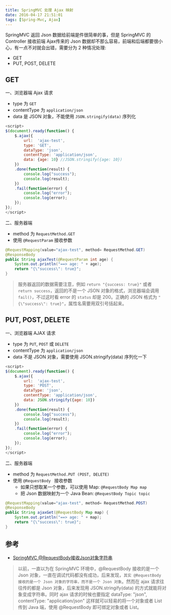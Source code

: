 ```yaml
---
title: SpringMVC 处理 Ajax 映射
date: 2016-04-17 21:51:01
tags: [Spring-Mvc, Ajax]
---
```


SpringMVC 返回 Json 数据给前端是件很简单的事，但是 SpringMVC 的 Controller 接收前端 Ajax传来的 Json 数据却不那么容易，前端和后端都要很小心，有一点不对就会出错，需要分为 2 种情况处理:

* GET
* PUT, POST, DELETE

<!--more-->

## GET
一、浏览器端 Ajax 请求

* type 为 `GET`
* contentType 为 `application/json`
* data 是 JSON 对象，不能使用 `JSON.stringify(data)` 序列化

```js
<script>
$(document).ready(function() {
    $.ajax({
        url:  'ajax-test',
        type: 'GET',
        dataType: 'json',
        contentType: 'application/json',
        data: {age: 10} //JSON.stringify({age: 10})
    })
    .done(function(result) {
        console.log("success");
        console.log(result);
    })
    .fail(function(error) {
        console.log("error");
        console.log(error);
    });
});
</script>
```

二、服务器端

* method 为 `RequestMethod.GET`
* 使用 `@RequestParam` 接收参数

```java
@RequestMapping(value="ajax-test", method= RequestMethod.GET)
@ResponseBody
public String ajaxTest(@RequestParam int age) {
    System.out.println("==> age: " + age);
    return "{\"success\": true}";
}
```

> 服务器返回的数据需要注意，例如 `return "{success: true}"` 或者 `return success`，返回的不是一个 JSON 对象的格式，浏览器端会调用 `fail()`，不过这时看 error 的 `status` 却是 200。正确的 JSON 格式为 `"{\"success\": true}"`，属性名需要用双引号括起来。


## PUT, POST, DELETE
一、浏览器端 AJAX 请求

* type 为 `PUT`, `POST` 或 `DELETE`
* contentType 为 `application/json`
* data 不是 JSON 对象，需要使用 JSON.stringify(data) 序列化一下

```js
<script>
$(document).ready(function() {
    $.ajax({
        url:  'ajax-test',
        type: 'POST',
        dataType: 'json',
        contentType: 'application/json',
        data: JSON.stringify({age: 10})
    })
    .done(function(result) {
        console.log("success");
        console.log(result);
    })
    .fail(function(error) {
        console.log("error");
        console.log(error);
    });
});
</script>
```

二、服务器端

* method 为 `RequestMethod.PUT (POST, DELETE)`
* 使用 `@RequestBody ` 接收参数
    * 如果只想取某一个参数，可以使用 Map: `@RequestBody Map map`
    * 把 Json 数据映射为一个 Java Bean: `@RequestBody Topic topic`

```java
@RequestMapping(value="ajax-test", method= RequestMethod.POST)
@ResponseBody
public String ajaxGet(@RequestBody Map map) {
    System.out.println("==> age: " + map);
    return "{\"success\": true}";
}
```

## 参考
* [SpringMVC @RequestBody接收Json对象字符串](http://www.cnblogs.com/quanyongan/archive/2013/04/16/3024741.html)

> 以前，一直以为在 SpringMVC 环境中，@RequestBody 接收的是一个 Json 对象，一直在调试代码都没有成功，后来发现，`其实 @RequestBody 接收的是一个 Json 对象的字符串，而不是一个 Json 对象`。然而在 ajax 请求往往传的都是 Json 对象，后来发现用 JSON.stringify(data) 的方式就能将对象变成字符串。同时 ajax 请求的时候也要指定 dataType: "json", contentType: "application/json" 这样就可以轻易的将一个对象或者 List 传到 Java 端，使用 @RequestBody 即可绑定对象或者 List。

